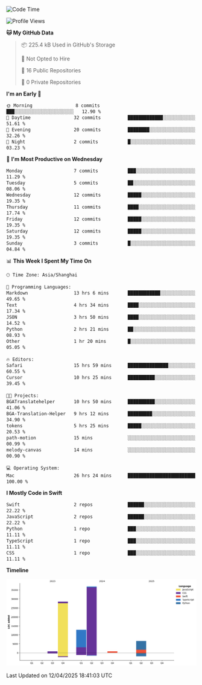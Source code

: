 <!--
**PascalDai/PascalDai** is a ✨ _special_ ✨ repository because its `README.md` (this file) appears on your GitHub profile.

Here are some ideas to get you started:

- 🔭 I’m currently working on ...
- 🌱 I’m currently learning ...
- 👯 I’m looking to collaborate on ...
- 🤔 I’m looking for help with ...
- 💬 Ask me about ...
- 📫 How to reach me: ...
- 😄 Pronouns: ...
- ⚡ Fun fact: ...
-->

<!--START_SECTION:waka-->
![Code Time](http://img.shields.io/badge/Code%20Time-948%20hrs%2013%20mins-blue)

![Profile Views](http://img.shields.io/badge/Profile%20Views-0-blue)

**🐱 My GitHub Data** 

> 📦 225.4 kB Used in GitHub's Storage 
 > 
> 🚫 Not Opted to Hire
 > 
> 📜 16 Public Repositories 
 > 
> 🔑 0 Private Repositories 
 > 
**I'm an Early 🐤** 

```text
🌞 Morning                8 commits           ███░░░░░░░░░░░░░░░░░░░░░░   12.90 % 
🌆 Daytime                32 commits          █████████████░░░░░░░░░░░░   51.61 % 
🌃 Evening                20 commits          ████████░░░░░░░░░░░░░░░░░   32.26 % 
🌙 Night                  2 commits           █░░░░░░░░░░░░░░░░░░░░░░░░   03.23 % 
```
📅 **I'm Most Productive on Wednesday** 

```text
Monday                   7 commits           ███░░░░░░░░░░░░░░░░░░░░░░   11.29 % 
Tuesday                  5 commits           ██░░░░░░░░░░░░░░░░░░░░░░░   08.06 % 
Wednesday                12 commits          █████░░░░░░░░░░░░░░░░░░░░   19.35 % 
Thursday                 11 commits          ████░░░░░░░░░░░░░░░░░░░░░   17.74 % 
Friday                   12 commits          █████░░░░░░░░░░░░░░░░░░░░   19.35 % 
Saturday                 12 commits          █████░░░░░░░░░░░░░░░░░░░░   19.35 % 
Sunday                   3 commits           █░░░░░░░░░░░░░░░░░░░░░░░░   04.84 % 
```


📊 **This Week I Spent My Time On** 

```text
🕑︎ Time Zone: Asia/Shanghai

💬 Programming Languages: 
Markdown                 13 hrs 6 mins       ████████████░░░░░░░░░░░░░   49.65 % 
Text                     4 hrs 34 mins       ████░░░░░░░░░░░░░░░░░░░░░   17.34 % 
JSON                     3 hrs 50 mins       ████░░░░░░░░░░░░░░░░░░░░░   14.52 % 
Python                   2 hrs 21 mins       ██░░░░░░░░░░░░░░░░░░░░░░░   08.93 % 
Other                    1 hr 20 mins        █░░░░░░░░░░░░░░░░░░░░░░░░   05.05 % 

🔥 Editors: 
Safari                   15 hrs 59 mins      ███████████████░░░░░░░░░░   60.55 % 
Cursor                   10 hrs 25 mins      ██████████░░░░░░░░░░░░░░░   39.45 % 

🐱‍💻 Projects: 
BGATranslatehelper       10 hrs 50 mins      ██████████░░░░░░░░░░░░░░░   41.06 % 
BGA-Translation-Helper   9 hrs 12 mins       █████████░░░░░░░░░░░░░░░░   34.90 % 
tokens                   5 hrs 25 mins       █████░░░░░░░░░░░░░░░░░░░░   20.53 % 
path-motion              15 mins             ░░░░░░░░░░░░░░░░░░░░░░░░░   00.99 % 
melody-canvas            14 mins             ░░░░░░░░░░░░░░░░░░░░░░░░░   00.90 % 

💻 Operating System: 
Mac                      26 hrs 24 mins      █████████████████████████   100.00 % 
```

**I Mostly Code in Swift** 

```text
Swift                    2 repos             ██████░░░░░░░░░░░░░░░░░░░   22.22 % 
JavaScript               2 repos             ██████░░░░░░░░░░░░░░░░░░░   22.22 % 
Python                   1 repo              ███░░░░░░░░░░░░░░░░░░░░░░   11.11 % 
TypeScript               1 repo              ███░░░░░░░░░░░░░░░░░░░░░░   11.11 % 
CSS                      1 repo              ███░░░░░░░░░░░░░░░░░░░░░░   11.11 % 
```



**Timeline**

![Lines of Code chart](https://raw.githubusercontent.com/PascalDai/PascalDai/main/assets/bar_graph.png)


 Last Updated on 12/04/2025 18:41:03 UTC
<!--END_SECTION:waka-->
